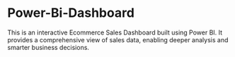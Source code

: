 # Power-Bi-Dashboard
This is an interactive Ecommerce Sales Dashboard built using Power BI. It provides a comprehensive view of sales data, enabling deeper analysis and smarter business decisions.
